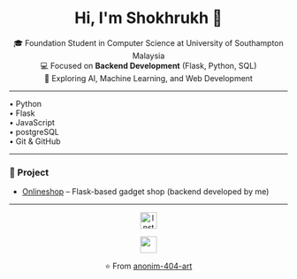 <h1 align="center">Hi, I'm Shokhrukh 👋</h1>

<p align="center">
  🎓 Foundation Student in Computer Science at University of Southampton Malaysia <br>
  💻 Focused on <b>Backend Development</b> (Flask, Python, SQL) <br>
  🚀 Exploring AI, Machine Learning, and Web Development
</p>

---

<p>
  • Python <br>
  • Flask <br>
  • JavaScript <br>
  • postgreSQL <br>
  • Git & GitHub
</p>

---

### 📌 Project
- [Onlineshop](https://github.com/anonim-404-art/onlineshop) – Flask-based gadget shop (backend developed by me)

---
<p align="center">
  <a href="https://www.instagram.com/lts.shokh" target="_blank">
    <img width="30px" src="https://upload.wikimedia.org/wikipedia/commons/a/a5/Instagram_icon.png" alt="Instagram"/>
  </a>

</p>
<p align="center">
    <a href="https://www.linkedin.com/in/shoxrux-sayidov-b3ba12386" target="_blank">
      <img width="30px" src="https://pngimg.com/d/linkedIn_PNG32.png">
    </a>
</p>
<p align="center">⭐️ From <a href="https://github.com/anonim-404-art">anonim-404-art</a></p>
